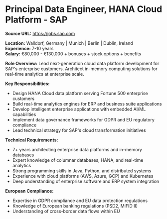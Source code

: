 # Principal Data Engineer, HANA Cloud Platform - SAP

**Source URL:** https://jobs.sap.com

**Location:** Walldorf, Germany | Munich | Berlin | Dublin, Ireland  
**Experience:** 7-10 years  
**Salary:** €80,000 - €130,000 + bonuses + stock options + benefits

**Role Overview:**
Lead next-generation cloud data platform development for SAP's enterprise customers. Architect in-memory computing solutions for real-time analytics at enterprise scale.

**Key Responsibilities:**
- Design HANA Cloud data platform serving Fortune 500 enterprise customers
- Build real-time analytics engines for ERP and business suite applications
- Develop intelligent enterprise applications with embedded AI/ML capabilities
- Implement data governance frameworks for GDPR and EU regulatory compliance
- Lead technical strategy for SAP's cloud transformation initiatives

**Technical Requirements:**
- 7+ years architecting enterprise data platforms and in-memory databases
- Expert knowledge of columnar databases, HANA, and real-time analytics
- Strong programming skills in Java, Python, and distributed systems
- Experience with cloud platforms (AWS, Azure, GCP) and Kubernetes
- Deep understanding of enterprise software and ERP system integration

**European Compliance:**
- Expertise in GDPR compliance and EU data protection regulations
- Knowledge of European banking regulations (PSD2, MiFID II)
- Understanding of cross-border data flows within EU